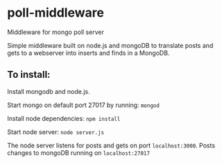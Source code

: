 poll-middleware
===============

Middleware for mongo poll server

Simple middleware built on node.js and mongoDB to translate posts and gets to a webserver into inserts and finds in a MongoDB.

To install:
----
Install mongodb and node.js.

Start mongo on default port 27017 by running:
`mongod`

Install node dependencies:
`npm install`

Start node server:
`node server.js`

The node server listens for posts and gets on port `localhost:3000`. Posts changes to mongoDB running on `localhost:27017`

